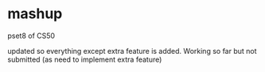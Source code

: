 # mashup
pset8 of CS50

updated so everything except extra feature is added.
Working so far but not submitted (as need to implement extra feature)
